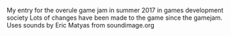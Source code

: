 My entry for the overule game jam in summer 2017 in games development society
Lots of changes have been made to the game since the gamejam.
Uses sounds by Eric Matyas from soundimage.org
